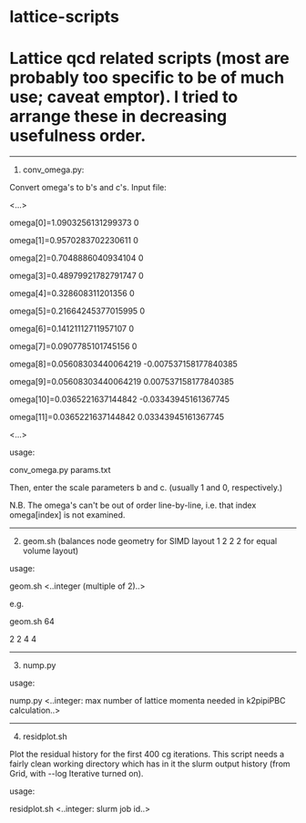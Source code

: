 # lattice-scripts 
Lattice qcd related scripts (most are probably too specific to be of much use; caveat emptor).  I tried to arrange these in decreasing usefulness order.
===================================

-----------------------------------------------------
1. conv\_omega.py:

Convert omega's to b's and c's.  Input file:

<...>

omega[0]=1.0903256131299373 0

omega[1]=0.9570283702230611 0

omega[2]=0.7048886040934104 0

omega[3]=0.48979921782791747 0

omega[4]=0.328608311201356 0

omega[5]=0.21664245377015995 0

omega[6]=0.14121112711957107 0

omega[7]=0.0907785101745156 0

omega[8]=0.05608303440064219 -0.007537158177840385

omega[9]=0.05608303440064219 0.007537158177840385

omega[10]=0.0365221637144842 -0.03343945161367745

omega[11]=0.0365221637144842 0.03343945161367745

<...>

usage:

conv\_omega.py params.txt

Then, enter the scale parameters b and c. (usually 1 and 0, respectively.)

N.B. The omega's can't be out of order line-by-line, i.e. that index omega[index] is not examined.

----------------------------------------------------------------
2. geom.sh (balances node geometry for SIMD layout 1 2 2 2 for equal volume layout)

usage:

geom.sh <..integer (multiple of 2)..>

e.g.

geom.sh 64

2 2 4 4

----------------------------------------------------------------
3. nump.py

usage:

nump.py <..integer: max number of lattice momenta needed in k2pipiPBC calculation..>

----------------------------------------------------------------
4. residplot.sh

Plot the residual history for the first 400 cg iterations.  This script needs a fairly clean working directory which has in it the slurm output history (from Grid, with --log Iterative turned on).

usage:

residplot.sh <..integer: slurm job id..>
